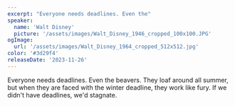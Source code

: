 ```yaml
---
excerpt: "Everyone needs deadlines. Even the"
speaker:
  name: 'Walt Disney'
  picture: '/assets/images/Walt_Disney_1946_cropped_100x100.JPG'
ogImage:
  url: '/assets/images/Walt_Disney_1964_cropped_512x512.jpg'
color: '#3d29f4'
releaseDate: '2023-11-26'
---
```

Everyone needs deadlines. Even the beavers. They loaf around all summer, but when they are faced with the winter deadline, they work like fury. If we didn't have deadlines, we'd stagnate.
